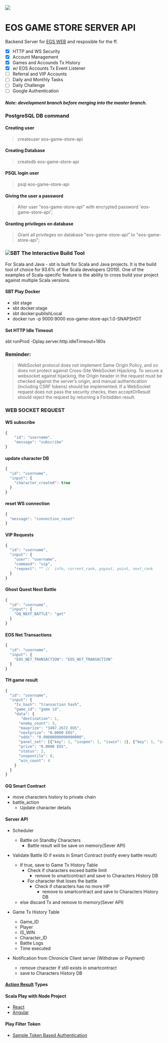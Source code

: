 ![](http://3.34.146.80:5000/static/media/referral.3c489497.png)
# EOS GAME STORE SERVER API
  Backend Server for [EGS WEB](https://github.com/DonutFactory/eos-web) and resposible for the ff.
- [x] HTTP and WS Security
- [x] Account Management
- [x] Games and Accounds Tx History
- [x] w/ EOS Accounts Tx Event Listener
- [ ] Referral and VIP Accounts
- [ ] Daily and Monthly Tasks
- [ ] Daily Challenge
- [ ] Google Authentication

##### Note: development branch before merging into the master branch.
### PostgreSQL DB command

#### Creating user
> createuser eos-game-store-api

#### Creating Database
> createdb eos-game-store-api

#### PSQL login user

> psql eos-game-store-api

#### Giving the user a password

> Alter user "eos-game-store-api" with encrypted password 'eos-game-store-api';

#### Granting privileges on database

> Grant all privileges on database "eos-game-store-api" to "eos-game-store-api";

### ![SBT](https://www.scala-sbt.org/assets/sbt-logo.svg) The Interactive Build Tool
  For Scala and Java - sbt is built for Scala and Java projects. It is the build tool of choice for 93.6% of the Scala developers (2019). One of the examples of Scala-specific feature is the ability to cross build your project against multiple Scala versions.

#### SBT Play Docker
- sbt stage
- sbt docker:stage
- sbt docker:publishLocal
- docker run -p 9000:9000 eos-game-store-api:1.0-SNAPSHOT

#### Set HTTP Idle Timeout
sbt runProd -Dplay.server.http.idleTimeout=180s

### Reminder:
> WebSocket protocol does not implement Same Origin Policy, and so does not protect against Cross-Site WebSocket Hijacking. To secure a websocket against hijacking, the Origin header in the request must be checked against the server’s origin, and manual authentication (including CSRF tokens) should be implemented. If a WebSocket request does not pass the security checks, then acceptOrResult should reject the request by returning a Forbidden result.

### WEB SOCKET REQUEST
#### WS subscribe
```javascript
{
	"id": "username",
	"message": "subscribe"
}
```
#### update character DB
```javascript
{
  "id": "username",
  "input": {
  	"character_created": true
  }
}
```
#### reset WS connection
```javascript
{
  "message": "connection_reset"
}
```
#### VIP Requests
```javascript
{
  "id": "username",
  "input": {
  	"user": "username",
  	"command": "vip",
  	"request": "" //  info, current_rank, payout, point, next_rank
  }
}
```
#### Ghost Quest Next Battle
```javascript
{
  "id": "username",
  "input": {
    "GQ_NEXT_BATTLE": "get"
  }
}
```
####  EOS Net Transactions
```javascript
{
  "id": "username",
  "input": {
    "EOS_NET_TRANSACTION": "EOS_NET_TRANSACTION"
  }
}
```
####  TH game result
```javascript
{
  "id": "username",
  "input": {
    "tx_hash": "transaction hash",
    "game_id": "game id",
    "data": {
       "destination": 1,
      "enemy_count": 5,
      "maxprize": "3497.2672 EOS",
      "nextprize": "0.0000 EOS",
      "odds": "0.00000000000000000",
      "panel_set": [{"key": 1, "isopen": 1, "iswin": 1}, {"key": 1, "isopen": 1, "iswin": 1}],
      "prize": "0.0000 EOS",
      "status": 2,
      "unopentile": 0,
      "win_count": 4
    }
  }
}
```

#### GQ Smart Contract
  - move characters history to private chain
  - battle_action
    - Update character details

#### Server API
  - Scheduler
    - Battle on Standby Characters
      - Battle result will be save on memory(Sever API)

  - Validate Battle ID if exists in Smart Contract (notify every battle result)
    - If true, save to Game Tx History Table
      - Check if characters exceed battle limit
        - remove to smartcontract and save to Characters History DB
      - For character that loses the battle
        - Check if characters has no more HP
          - remove to smartcontract and save to Characters History DB
    - else discard Tx and remove to memory(Sever API)

  - Game Tx History Table
    - Game_ID
    - Player
    - IS_WIN
    - Character_ID
    - Battle Logs
    - Time executed

  - Notification from Chronicle Client server (Withdraw or Payment)
    - remove character if still exists in smartcontract
    - save to Characters History DB

#### [Action Result](https://alvinalexander.com/scala/play-framework-controller-action-results-list-types-ok/) Types
#### Scala Play with Node Project
- [React](https://blog.usejournal.com/react-with-play-framework-2-6-x-a6e15c0b7bd)
- [Angular](https://torre.me.uk/2019/03/06/scala-play-rest-and-angular/)

#### Play Filter Token
- [Sample Token Based Authentication](https://stackoverflow.com/questions/26675615/token-based-authentication-in-play-filter-passing-objects-along)

